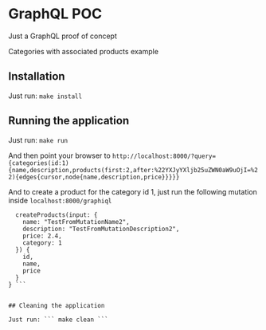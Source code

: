 # GraphQL POC

Just a GraphQL proof of concept

Categories with associated products example


## Installation

Just run: ``` make install ```


## Running the application

Just run: ``` make run ```

And then point your browser to ``` http://localhost:8000/?query={categories(id:1){name,description,products(first:2,after:%22YXJyYXljb25uZWN0aW9uOjI=%22){edges{cursor,node{name,description,price}}}}} ```

And to create a product for the category id 1, just run the following mutation inside ``` localhost:8000/graphiql ```

``` mutation {
  createProducts(input: {
    name: "TestFromMutationName2",
    description: "TestFromMutationDescription2",
    price: 2.4,
    category: 1
  }) {
    id,
    name,
    price
  }
} ```


## Cleaning the application

Just run: ``` make clean ```

